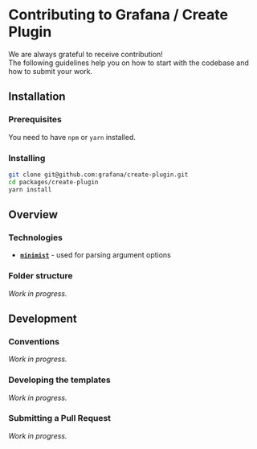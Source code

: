 # Contributing to Grafana / Create Plugin

We are always grateful to receive contribution!<br />
The following guidelines help you on how to start with the codebase and how to submit your work.

## Installation

### Prerequisites

You need to have `npm` or `yarn` installed.

### Installing

```bash
git clone git@github.com:grafana/create-plugin.git
cd packages/create-plugin
yarn install
```

## Overview

### Technologies

- [**`minimist`**](https://github.com/minimistjs/minimist) - used for parsing argument options

### Folder structure

_Work in progress._

## Development

### Conventions

_Work in progress._

### Developing the templates

_Work in progress._

### Submitting a Pull Request

_Work in progress._
